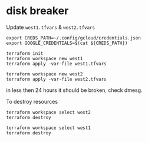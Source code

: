# disk breaker

Update `west1.tfvars` & `west2.tfvars`
```
export CREDS_PATH=~/.config/gcloud/credentials.json
export GOOGLE_CREDENTIALS=$(cat ${CREDS_PATH})

terraform init
terraform workspace new west1
terraform apply -var-file west1.tfvars

terraform workspace new west2
terraform apply -var-file west2.tfvars
```

in less then 24 hours it should be broken, check dmesg.

To destroy resources

```
terraform workspace select west2
terraform destroy

terraform workspace select west1
terraform destroy
```
